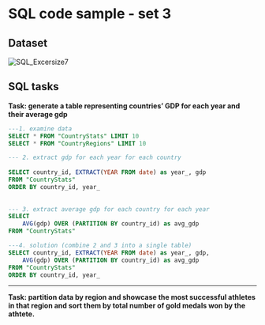 


# SQL code sample - set 3

## Dataset

![SQL_Excersize7](https://github.com/Sean-Toroghi/SQL/assets/50586266/4407c101-4b58-4bde-b55a-2c84534bb75a)



## SQL tasks

__Task: generate a table representing countries’ GDP for each year and their average gdp__

```sql
---1. examine data
SELECT * FROM "CountryStats" LIMIT 10
SELECT * FROM "CountryRegions" LIMIT 10

--- 2. extract gdp for each year for each country
	
SELECT country_id, EXTRACT(YEAR FROM date) as year_, gdp 
FROM "CountryStats"
ORDER BY country_id, year_
	
 
--- 3. extract average gdp for each country for each year
SELECT 
	AVG(gdp) OVER (PARTITION BY country_id) as avg_gdp
FROM "CountryStats"

---4. solution (combine 2 and 3 into a single table)
SELECT country_id, EXTRACT(YEAR FROM date) as year_, gdp,
	AVG(gdp) OVER (PARTITION BY country_id) as avg_gdp
FROM "CountryStats"
ORDER BY country_id, year_
```

---

__Task: partition data by region and showcase the most successful athletes in that region and sort them by total number of gold medals won by the athtete.__

```sql

```
